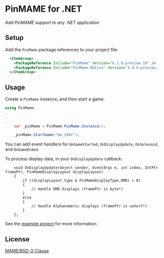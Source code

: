 # PinMAME for .NET

*Add PinMAME support to any .NET application*

## Setup

Add the `PinMame` package references to your project file:

```xml
  <ItemGroup>
    <PackageReference Include="PinMame" Version="0.1.0-preview.18" />
    <PackageReference Include="PinMame.Native" Version="3.4.0-preview.189" />
  </ItemGroup>
```

## Usage

Create a `PinMame` instance, and then start a game. 

```c#
using PinMame;
.
.
.
	var _pinMame = PinMame.PinMame.Instance();

	_pinMame.StartGame("mm_109c");
```

You can add event handlers for `OnGameStarted`, `OnDisplayUpdate`, `OnSolenoid`, and `OnGameEnded`.

To process display data, in your `OnDisplayUpdate` callback: 

```
	void OnDisplayUpdate(object sender, EventArgs e, int index, IntPtr framePtr, PinMameDisplayLayout displayLayout) 
	{
		if ((displayLayout.type & PinMameDisplayType.DMD) > 0)
		{
			// Handle DMD displays (framePtr is byte*)
		}
		else
		{
			// Handle Alphanumeric displays (framePtr is ushort*)
		}
	};
```

See the [example project](https://github.com/VisualPinball/pinmame-dotnet/blob/master/src/PinMame.Example/Example.cs) for more information.


## License

[MAME/BSD-3-Clause](LICENSE.txt)
